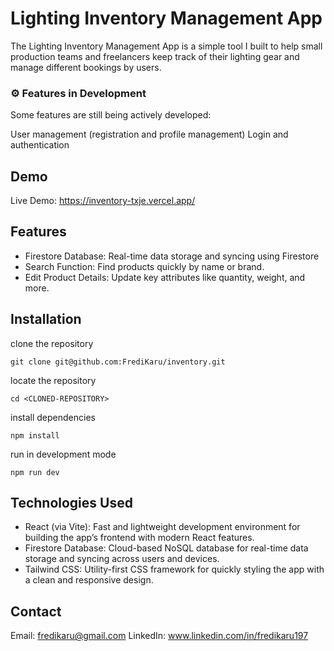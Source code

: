 # Lighting Inventory Management App

The Lighting Inventory Management App is a simple tool I built to help small production teams and freelancers keep track of their lighting gear and manage different bookings by users.

### ⚙️ Features in Development
Some features are still being actively developed:

User management (registration and profile management)
Login and authentication

## Demo
Live Demo: https://inventory-txje.vercel.app/


## Features
- Firestore Database: Real-time data storage and syncing using Firestore
- Search Function: Find products quickly by name or brand.
- Edit Product Details: Update key attributes like quantity, weight, and more.



## Installation
clone the repository
```
git clone git@github.com:FrediKaru/inventory.git
```
locate the repository
```
cd <CLONED-REPOSITORY>
```
install dependencies
```
npm install
```
run in development mode
```
npm run dev
```

## Technologies Used
- React (via Vite): Fast and lightweight development environment for building the app’s frontend with modern React features.
- Firestore Database: Cloud-based NoSQL database for real-time data storage and syncing across users and devices.
- Tailwind CSS: Utility-first CSS framework for quickly styling the app with a clean and responsive design.

## Contact
Email: fredikaru@gmail.com
LinkedIn: www.linkedin.com/in/fredikaru197
